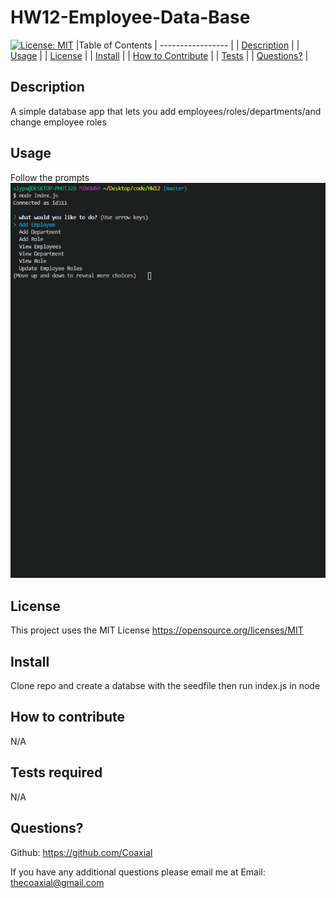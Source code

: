 # HW12-Employee-Data-Base 
     
[![License: MIT](https://img.shields.io/badge/License-MIT-yellow.svg)](https://opensource.org/licenses/MIT) 
  |Table of Contents
  | -----------------                                                                                     |
  | [Description](https://github.com/TheCoaxial/Employee-Tracker#description)             |
  | [Usage](https://github.com/TheCoaxial/Employee-Tracker#usage)                         |
  | [License](https://github.com/TheCoaxial/Employee-Tracker#license)                     |
  | [Install](https://github.com/TheCoaxial/Employee-Tracker#install)                     |
  | [How to Contribute](https://github.com/TheCoaxial/Employee-Tracker#how-to-contribute) |
  | [Tests](https://github.com/TheCoaxial/Employee-Tracker#tests-required)                |
  | [Questions?](https://github.com/TheCoaxial/Employee-Tracker#questions)                |

  ## Description
  A simple database app that lets you add employees/roles/departments/and change employee roles  
  
  ## Usage
  Follow the prompts
  ![](Demo.gif)

  ## License
  This project uses the MIT License 
           https://opensource.org/licenses/MIT
                  
    
  ## Install
  Clone repo and create a databse with the seedfile then run index.js in node   
    
  ## How to contribute
  N/A

  ## Tests required
  N/A
    
  ## Questions?
  Github: https://github.com/Coaxial

  If you have any additional questions please email me at
  Email: thecoaxial@gmail.com

  

